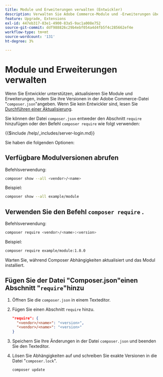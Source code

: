 ```yaml
---
title: Module und Erweiterungen verwalten (Entwickler)
description: Verwalten Sie Adobe Commerce-Module und -Erweiterungen über die Befehlszeilenschnittstelle und den Composer-Paketmanager.
feature: Upgrade, Extensions
exl-id: 447eb317-83e1-4900-83a5-9ac1a008e752
source-git-commit: ddf988826c29b4ebf054a4d4fb5f4c285662ef4e
workflow-type: tm+mt
source-wordcount: '131'
ht-degree: 3%

---
```


# Module und Erweiterungen verwalten

Wenn Sie Entwickler unterstützen, aktualisieren Sie Module und Erweiterungen, indem Sie ihre Versionen in der Adobe Commerce-Datei &quot;`composer.json`&quot;angeben. Wenn Sie kein Entwickler sind, lesen Sie [Durchführen einer Aktualisierung](../implementation/perform-upgrade.md).

Sie können der Datei `composer.json` entweder den Abschnitt `require` hinzufügen oder den Befehl `composer require` wie folgt verwenden:

{{$include /help/_includes/server-login.md}}

Sie haben die folgenden Optionen:

## Verfügbare Modulversionen abrufen

Befehlsverwendung:

```bash
composer show --all <vendor>/<name>
```

Beispiel:

```bash
composer show --all example/module
```

## Verwenden Sie den Befehl `composer require` .

Befehlsverwendung:

```bash
composer require <vendor>/<name>:<version>
```

Beispiel:

```bash
composer require example/module:1.0.0
```

Warten Sie, während Composer Abhängigkeiten aktualisiert und das Modul installiert.

## Fügen Sie der Datei &quot;Composer.json&quot;einen Abschnitt &quot;`require`&quot;hinzu

1. Öffnen Sie die `composer.json` in einem Texteditor.

1. Fügen Sie einen Abschnitt `require` hinzu.

   ```json
   "require": {
     "<vendor>/<name>": "<version>",
     "<vendor>/<name>": "<version>"
   }
   ```

1. Speichern Sie Ihre Änderungen in der Datei `composer.json` und beenden Sie den Texteditor.

1. Lösen Sie Abhängigkeiten auf und schreiben Sie exakte Versionen in die Datei &quot;`composer.lock`&quot;.

   ```bash
   composer update
   ```
